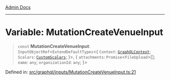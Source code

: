 [Admin Docs](/)

***

# Variable: MutationCreateVenueInput

> `const` **MutationCreateVenueInput**: `InputObjectRef`\<`ExtendDefaultTypes`\<\{ `Context`: [`GraphQLContext`](../../../context/type-aliases/GraphQLContext.md); `Scalars`: [`CustomScalars`](../../../scalars/type-aliases/CustomScalars.md); \}\>, \{ `attachments`: `Promise`\<`FileUpload`\>[]; `name`: `any`; `organizationId`: `any`; \}\>

Defined in: [src/graphql/inputs/MutationCreateVenueInput.ts:21](https://github.com/NishantSinghhhhh/talawa-api/blob/f689e29732f10b6ae99c0bb4da8790277c8377f0/src/graphql/inputs/MutationCreateVenueInput.ts#L21)
